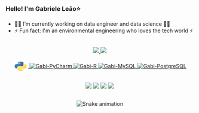 ### Hello! I'm Gabriele Leão⭐


- 👩‍💻 I’m currently working on data engineer and data science 👩‍💻
- ⚡ Fun fact: I'm an environmental engineering who loves the tech world ⚡
##

<div align="center">
  <a href="https://github.com/liongabi">
  <img height="180em" src="https://github-readme-stats.vercel.app/api?username=liongabi&show_icons=true&theme=dracula&include_all_commits=true&count_private=true"/>
  <img height="180em" src="https://github-readme-stats.vercel.app/api/top-langs/?username=liongabi&layout=compact&langs_count=7&theme=dracula"/>
</div>
  
<div align="center" style="display: inline_block"><br>
  <img align="center" alt="Gabi-Python" height="30" width="40" src="https://raw.githubusercontent.com/devicons/devicon/master/icons/python/python-original.svg">
  <img align="center" alt="Gabi-PyCharm" height="30" width="40" src="https://cdn.jsdelivr.net/gh/devicons/devicon/icons/pycharm/pycharm-plain.svg">
  <img align="center" alt="Gabi-R" height="30" width="40" src="https://cdn.jsdelivr.net/gh/devicons/devicon/icons/rstudio/rstudio-original.svg">   
  <img align="center" alt="Gabi-MySQL" height="30" width="40" src="https://cdn.jsdelivr.net/gh/devicons/devicon/icons/mysql/mysql-original.svg">
  <img align="center" alt="Gabi-PostgreSQL" height="30" width="40" src="https://cdn.jsdelivr.net/gh/devicons/devicon/icons/postgresql/postgresql-plain.svg">

</div>

##
  
<div align="center">
  <a href="https://www.linkedin.com/in/gabriele-cyganski/" target="_blank"><img src="https://img.shields.io/badge/-LinkedIn-%230077B5?style=for-the-badge&logo=linkedin&logoColor=white" target="_blank"></a> 
  <a href="https://www.instagram.com/gabileaoc_/" target="_blank"><img src="https://img.shields.io/badge/-Instagram-%23E4405F?style=for-the-badge&logo=instagram&logoColor=white" target="_blank"></a>
  <a href = "mailto:gabriele.leao.c@gmail.com"><img src="https://img.shields.io/badge/-Gmail-%23333?style=for-the-badge&logo=gmail&logoColor=white" target="_blank"></a>
  <a href = "https://medium.com/@gabriele.leao.c"><img src="https://img.shields.io/badge/Medium-12100E?style=for-the-badge&logo=medium&logoColor=white" target="_blank"></a>

  ##
  
  ![Snake animation](https://github.com/liongabi/liongabi/blob/output/github-contribution-grid-snake.svg)

 
 
</div>
